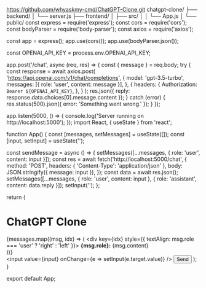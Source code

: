 https://github.com/whyaskmy-cmd/ChatGPT-Clone.git
chatgpt-clone/
├── backend/
│   └── server.js
├── frontend/
│   ├── src/
│   │   └── App.js
│   └── public/
const express = require('express');
const cors = require('cors');
const bodyParser = require('body-parser');
const axios = require('axios');

const app = express();
app.use(cors());
app.use(bodyParser.json());

const OPENAI_API_KEY = process.env.OPENAI_API_KEY;

app.post('/chat', async (req, res) => {
  const { message } = req.body;
  try {
    const response = await axios.post(
      'https://api.openai.com/v1/chat/completions',
      {
        model: 'gpt-3.5-turbo',
        messages: [{ role: 'user', content: message }],
      },
      {
        headers: {
          Authorization: `Bearer ${OPENAI_API_KEY}`,
        },
      }
    );
    res.json({ reply: response.data.choices[0].message.content });
  } catch (error) {
    res.status(500).json({ error: 'Something went wrong.' });
  }
});

app.listen(5000, () => {
  console.log('Server running on http://localhost:5000');
});
import React, { useState } from 'react';

function App() {
  const [messages, setMessages] = useState([]);
  const [input, setInput] = useState('');

  const sendMessage = async () => {
    setMessages([...messages, { role: 'user', content: input }]);
    const res = await fetch('http://localhost:5000/chat', {
      method: 'POST',
      headers: { 'Content-Type': 'application/json' },
      body: JSON.stringify({ message: input }),
    });
    const data = await res.json();
    setMessages([...messages, { role: 'user', content: input }, { role: 'assistant', content: data.reply }]);
    setInput('');
  };

  return (
    <div>
      <h1>ChatGPT Clone</h1>
      <div>
        {messages.map((msg, idx) => (
          <div key={idx} style={{ textAlign: msg.role === 'user' ? 'right' : 'left' }}>
            <b>{msg.role}:</b> {msg.content}
          </div>
        ))}
      </div>
      <input value={input} onChange={e => setInput(e.target.value)} />
      <button onClick={sendMessage}>Send</button>
    </div>
  );
}

export default App;
